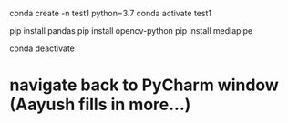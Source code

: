 conda create -n test1 python=3.7
conda activate test1

pip install pandas
pip install opencv-python
pip install mediapipe

conda deactivate 

# navigate back to PyCharm window (Aayush fills in more...)
